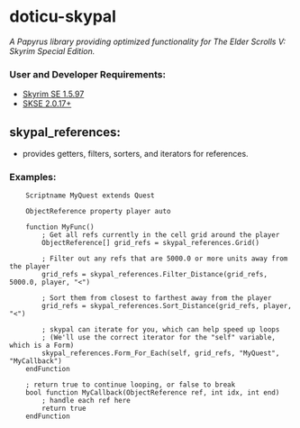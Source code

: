 # doticu-skypal
*A Papyrus library providing optimized functionality for The Elder Scrolls V: Skyrim Special Edition.*

### User and Developer Requirements:
- [Skyrim SE 1.5.97](https://store.steampowered.com/app/489830/The_Elder_Scrolls_V_Skyrim_Special_Edition/)
- [SKSE 2.0.17+](https://skse.silverlock.org/)

## skypal_references:
-  provides getters, filters, sorters, and iterators for references.

### Examples:
```Papyrus
    Scriptname MyQuest extends Quest

    ObjectReference property player auto

    function MyFunc()
        ; Get all refs currently in the cell grid around the player
        ObjectReference[] grid_refs = skypal_references.Grid()

        ; Filter out any refs that are 5000.0 or more units away from the player
        grid_refs = skypal_references.Filter_Distance(grid_refs, 5000.0, player, "<")

        ; Sort them from closest to farthest away from the player
        grid_refs = skypal_references.Sort_Distance(grid_refs, player, "<")

        ; skypal can iterate for you, which can help speed up loops
        ; (We'll use the correct iterator for the "self" variable, which is a Form)
        skypal_references.Form_For_Each(self, grid_refs, "MyQuest", "MyCallback")
    endFunction

    ; return true to continue looping, or false to break
    bool function MyCallback(ObjectReference ref, int idx, int end)
        ; handle each ref here
        return true
    endFunction
```
